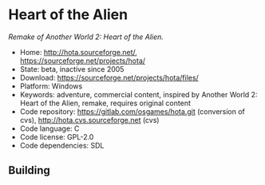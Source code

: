 # Heart of the Alien

_Remake of Another World 2: Heart of the Alien._

- Home: http://hota.sourceforge.net/, https://sourceforge.net/projects/hota/
- State: beta, inactive since 2005
- Download: https://sourceforge.net/projects/hota/files/
- Platform: Windows
- Keywords: adventure, commercial content, inspired by Another World 2: Heart of the Alien, remake, requires original content
- Code repository: https://gitlab.com/osgames/hota.git (conversion of cvs), http://hota.cvs.sourceforge.net (cvs)
- Code language: C
- Code license: GPL-2.0
- Code dependencies: SDL

## Building
